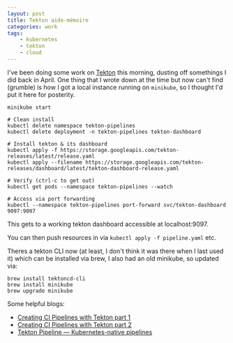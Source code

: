 ```yaml
---
layout: post
title: Tekton aide-mémoire
categories: work
tags:
    - kubernetes
    - tekton
    - cloud
---
```


I've been doing some work on [Tekton](https://github.com/tektoncd) this morning, dusting off somethings I did back in April. One thing that I wrote down at the time  but now can't find (grumble) is how I got a local instance running on `minikube`, so I thought I'd put it here for posterity.

```
minikube start

# Clean install
kubectl delete namespace tekton-pipelines
kubectl delete deployment -n tekton-pipelines tekton-dashboard

# Install tekton & its dashboard
kubectl apply -f https://storage.googleapis.com/tekton-releases/latest/release.yaml
kubectl apply --filename https://storage.googleapis.com/tekton-releases/dashboard/latest/tekton-dashboard-release.yaml

# Verify (ctrl-c to get out)                     
kubectl get pods --namespace tekton-pipelines --watch

# Access via port forwarding
kubectl --namespace tekton-pipelines port-forward svc/tekton-dashboard 9097:9097
```

This gets to a working tekton dashboard accessible at localhost:9097. 

You can then push resources in via `kubectl apply -f pipeline.yaml` etc.

Theres a tekton CLI now (at least, I don't think it was there when I last used it) which can be installed via brew, I also had an old minikube, so updated via:

```
brew install tektoncd-cli
brew install minikube
brew upgrade minikube
```

Some helpful blogs:

- [Creating CI Pipelines with Tekton part 1](https://www.arthurkoziel.com/creating-ci-pipelines-with-tekton-part-1/)
- [Creating CI Pipelines with Tekton part 2](https://www.arthurkoziel.com/creating-ci-pipelines-with-tekton-part-2/)
- [Tekton Pipeline — Kubernetes-native pipelines](https://medium.com/01001101/tekton-pipeline-kubernetes-native-pipelines-296478f5c835)



